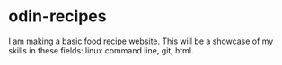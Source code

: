 # odin-recipes
I am making a basic food recipe website. This will be a showcase of my skills in these fields: linux command line, git, html.
